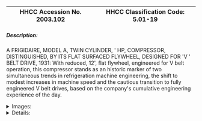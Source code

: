 | **HHCC Accession No. 2003.102** |**HHCC Classification Code:  5.01-19**|
| ----------- | ----------- |
##### Description:
A FRIGIDAIRE, MODEL A, TWIN CYLINDER, ' HP, COMPRESSOR, DISTINGUISHED, BY ITS FLAT SURFACED FLYWHEEL, DESIGNED FOR 'V ' BELT DRIVE, 1931: With reduced, 12', flat flywheel, engineered for V belt operation, this compressor stands as an historic marker of two simultaneous trends in refrigeration machine engineering, the shift to modest increases in  machine speed and the cautious transition to fully engineered V belt drives, based on the company's cumulative engineering experience of the day.


<details>
	<summary>Images:</summary>
<div class="gallery gallery-wrapper--full" contenteditable="false" data-is-empty="false" data-translation="Add images" data-columns="6">
<figure class="gallery__item"><a href="#DOMAIN_NAME#gallery/5.01-19.jpg" data-size="768x512"><img src="#DOMAIN_NAME#gallery/5.01-19-thumbnail.jpg" alt=""></a></figure>
</div>
</details>


<details>
	<summary>Details:</summary>

##### Group:
5.01 Refrigerating and Air Conditioning Compressors - Household

##### Make:
Frigidaire

##### Manufacturer:
Frigidaire Corporation, Dayton Ohio

##### Model:
A

##### Serial No.:
Body casting no's: 96931; 20;R; S-7; 98494; 6-9

##### Size:
12x10x13'h

##### Weight:
32 lbs.

##### Circa:
1931

##### Rating:
Exhibit, education, and research quality, illustrating the industry's movement of the early 1930's to higher speed refrigeration machines with engineered V belt drives

##### Patent Date/Number:


##### Provenance:
From York County (York Region) Ontario, once a rich agricultural hinterlands, attracting early settlement in the last years of the 18th century. Located on the north slopes of the Oak Ridges Moraine, within 20 miles of Toronto, the County would also attract early ex-urban development, to be come a wealthy market place for the emerging household and consumer technologies of the early and mid 20th century. 

This artifact was discovered in the 1950's in the used stock of T. H. Oliver, Refrigeration and Electric Sales and Service, Aurora, Ontario, an early worker in the field of agricultural, industrial and consumer technology.

##### Type and Design:
Frigidaire's movement to progressively higher speed compressors and to full 'V' belt drive seems to be have been a cautious one, taking place over several model years. The Frigidaire model H, still to come, was a new generation of smaller higher speed compressors, but still retained the flat surface fly wheel for V belt operation, see item #045

##### Construction:


##### Material:


##### Special Features:


##### Accessories:


##### Capacities:


##### Performance Characteristics:


##### Operation:


##### Control and Regulation:


##### Targeted Market Segment:


##### Consumer Acceptance:


##### Merchandising:


##### Market Price:


##### Technological Significance:


##### Industrial Significance:


##### Socio-economic Significance:


##### Socio-cultural Significance:


##### Donor:
G. Leslie Oliver, The T. H. Oliver HVACR Collection

##### HHCC Storage Location:


##### Tracking:


##### Bibliographic References:
Frigidaire Installation and Service Manual #405, for Products Manufactured Prior to 1937, P. 13, the T. H. Oliver collection

##### Notes:


##### Related Reports:

</details>
